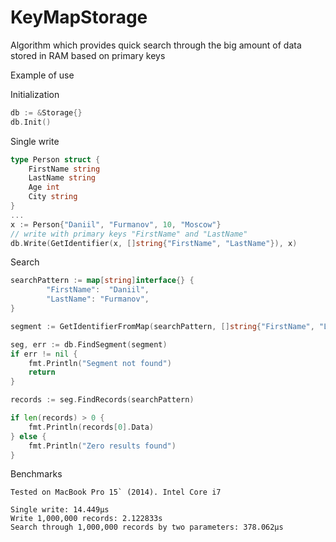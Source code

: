 # KeyMapStorage
Algorithm which provides quick search through the big amount of data stored in RAM based on primary keys

Example of use

Initialization
```go
db := &Storage{}
db.Init()
```

Single write
```go
type Person struct {
	FirstName string
	LastName string
	Age int
	City string
}
...
x := Person{"Daniil", "Furmanov", 10, "Moscow"}
// write with primary keys "FirstName" and "LastName"
db.Write(GetIdentifier(x, []string{"FirstName", "LastName"}), x)
```

Search
```go
searchPattern := map[string]interface{} {
		"FirstName":  "Daniil",
		"LastName": "Furmanov",
}

segment := GetIdentifierFromMap(searchPattern, []string{"FirstName", "LastName"})

seg, err := db.FindSegment(segment)
if err != nil {
	fmt.Println("Segment not found")
	return
}

records := seg.FindRecords(searchPattern)

if len(records) > 0 {
	fmt.Println(records[0].Data)
} else {
	fmt.Println("Zero results found")
}
```

Benchmarks
```
Tested on MacBook Pro 15` (2014). Intel Core i7

Single write: 14.449µs
Write 1,000,000 records: 2.122833s
Search through 1,000,000 records by two parameters: 378.062µs
```
